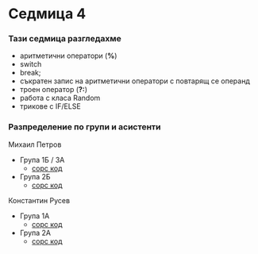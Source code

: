# Седмица 4

### Тази седмица разгледахме
- аритметични оператори (**%**)
- switch 
- break;
- съкратен запис на аритметични оператори с повтарящ се операнд
- троен оператор (**?:**)
- работа с класа Random
- трикове с IF/ELSE

### Разпределение по групи и асистенти

Михаил Петров
- Група 1Б / 3A
  - [сорс код](mp-1/source/)
- Група 2Б
  - [сорс код](mp-2/source/)

Константин Русев
- Група 1А
  - [сорс код](kr-1/source/)
- Група 2А
  - [сорс код](kr-2/source/)
